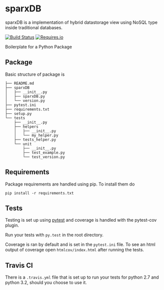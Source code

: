 # sparxDB
sparxDB is a implementation of hybrid datastorage view using NoSQL type inside traditional databases.

[![Build Status](https://travis-ci.org/bastinroibn/sparxDB.png?branch=master)](https://travis-ci.org/bastinroibn/sparxDB)
[![Requires.io](https://requires.io/github/bastinroibn/sparxDB/requirements.svg?branch=master)](https://requires.io/github/bastinroibn/sparxDB/requirements?branch=master)

Boilerplate for a Python Package

## Package

Basic structure of package is

```
├── README.md
├── sparxDB
│   ├── __init__.py
│   ├── sparxDB.py
│   └── version.py
├── pytest.ini
├── requirements.txt
├── setup.py
└── tests
    ├── __init__.py
    ├── helpers
    │   ├── __init__.py
    │   └── my_helper.py
    ├── tests_helper.py
    └── unit
        ├── __init__.py
        ├── test_example.py
        └── test_version.py
```

## Requirements

Package requirements are handled using pip. To install them do

```
pip install -r requirements.txt
```

## Tests

Testing is set up using [pytest](http://pytest.org) and coverage is handled
with the pytest-cov plugin.

Run your tests with ```py.test``` in the root directory.

Coverage is ran by default and is set in the ```pytest.ini``` file.
To see an html output of coverage open ```htmlcov/index.html``` after running the tests.

## Travis CI

There is a ```.travis.yml``` file that is set up to run your tests for python 2.7
and python 3.2, should you choose to use it.

